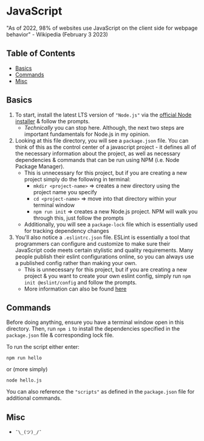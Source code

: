# JavaScript
"As of 2022, 98% of websites use JavaScript on the client side for webpage behavior" - Wikipedia (February 3 2023)

## Table of Contents
- [Basics](#basics)
- [Commands](#commands)
- [Misc](#misc)

## Basics
1. To start, install the latest LTS version of `"Node.js"` via the [official Node installer](https://nodejs.org/en/) & follow the prompts.
    - _Technically_ you can stop here. Although, the next two steps are important fundamentals for Node.js in my opinion. 
2. Looking at this file directory, you will see a `package.json` file. You can think of this as the control center of a javascript project - it defines all of the necessary information about the project, as well as necessary dependencies & commands that can be run using NPM (i.e. Node Package Manager).
    - This is unnecessary for this project, but if you are creating a new project simply do the following in terminal: 
        - `mkdir <project-name>` => creates a new directory using the project name you specify
        - `cd <project-name>`    => move into that directory within your terminal window
        - `npm run init`         => creates a new Node.js project. NPM will walk you through this, just follow the prompts
    - Additionally, you will see a `package-lock` file which is essentially used for tracking dependency changes
3. You'll also notice a `.eslintrc.json` file. ESLint is essentially a tool that programmers can configure and customize to make sure their JavaScript code meets certain stylistic and quality requirements. Many people publish their eslint configurations online, so you can always use a published config rather than making your own.
    - This is unnecessary for this project, but if you are creating a new project & you want to create your own eslint config, simply run `npm init @eslint/config` and follow the prompts.
    - More information can also be found [here](https://eslint.org/docs/latest/use/getting-started)

## Commands
Before doing anything, ensure you have a terminal window open in this directory. Then, run `npm i` to install the dependencies specified in the `package.json` file & corresponding lock file.

To run the script either enter:
```
npm run hello
```
or (more simply)
```
node hello.js
```

You can also reference the `"scripts"` as defined in the `package.json` file for additional commands.

## Misc
- `¯\_(ツ)_/¯`